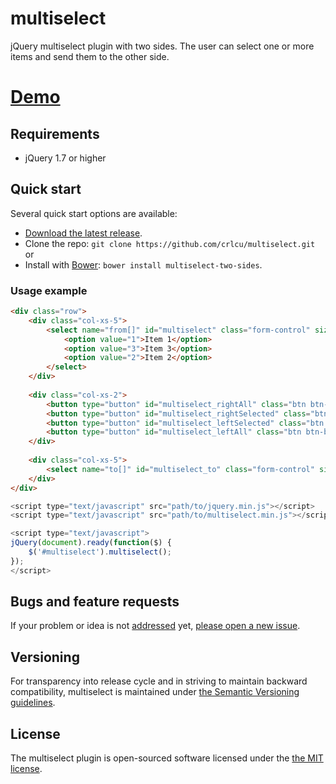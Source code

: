 multiselect
===========

jQuery multiselect plugin with two sides. The user can select one or more items and send them to the other side.

# [Demo](http://crlcu.github.com/multiselect/)

## Requirements

- jQuery 1.7 or higher

## Quick start

Several quick start options are available:

- [Download the latest release](https://github.com/crlcu/multiselect/archive/v1.0.4.zip).
- Clone the repo: `git clone https://github.com/crlcu/multiselect.git` or
- Install with [Bower](http://bower.io): `bower install multiselect-two-sides`.

### Usage example

```html
<div class="row">
	<div class="col-xs-5">
		<select name="from[]" id="multiselect" class="form-control" size="8" multiple="multiple">
			<option value="1">Item 1</option>
			<option value="3">Item 3</option>
			<option value="2">Item 2</option>
		</select>
	</div>
	
	<div class="col-xs-2">
		<button type="button" id="multiselect_rightAll" class="btn btn-block"><i class="fa fa-forward"></i></button>
		<button type="button" id="multiselect_rightSelected" class="btn btn-block"><i class="fa fa-chevron-right"></i></button>
		<button type="button" id="multiselect_leftSelected" class="btn btn-block"><i class="fa fa-chevron-left"></i></button>
		<button type="button" id="multiselect_leftAll" class="btn btn-block"><i class="fa fa-backward"></i></button>
	</div>
	
	<div class="col-xs-5">
		<select name="to[]" id="multiselect_to" class="form-control" size="8" multiple="multiple"></select>
	</div>
</div>
```

```javascript
<script type="text/javascript" src="path/to/jquery.min.js"></script>
<script type="text/javascript" src="path/to/multiselect.min.js"></script>

<script type="text/javascript">
jQuery(document).ready(function($) {
	$('#multiselect').multiselect();
});
</script>
```

## Bugs and feature requests

If your problem or idea is not [addressed](https://github.com/crlcu/multiselect/issues) yet, [please open a new issue](https://github.com/crlcu/multiselect/issues/new).

## Versioning

For transparency into release cycle and in striving to maintain backward compatibility, multiselect is maintained under [the Semantic Versioning guidelines](http://semver.org/).


## License

The multiselect plugin is open-sourced software licensed under the [the MIT license](https://github.com/crlcu/multiselect/blob/master/LICENSE).
